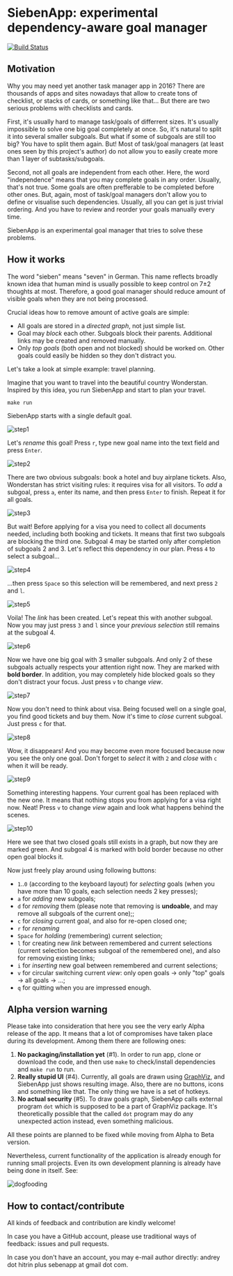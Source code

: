 # SiebenApp: experimental dependency-aware goal manager

[![Build Status](https://travis-ci.org/ahitrin/SiebenApp.svg?branch=master)](https://travis-ci.org/ahitrin/SiebenApp)

## Motivation

Why you may need yet another task manager app in 2016? There are thousands of apps and sites nowadays that allow to create tons of checklist, or stacks of cards, or something like that... But there are two serious problems with checklists and cards.

First, it's usually hard to manage task/goals of differrent sizes. It's usually impossible to solve one big goal completely at once. So, it's natural to split it into several smaller subgoals. But what if some of subgoals are still too big? You have to split them again. But! Most of task/goal managers (at least ones seen by this project's author) do not allow you to easily create more than 1 layer of subtasks/subgoals.

Second, not all goals are independent from each other. Here, the word "independence" means that you may complete goals in any order. Usually, that's not true. Some goals are often prefferable to be completed before other ones. But, again, most of task/goal managers don't allow you to define or visualise such dependencies. Usually, all you can get is just trivial ordering. And you have to review and reorder your goals manually every time.

SiebenApp is an experimental goal manager that tries to solve these problems.

## How it works

The word "sieben" means "seven" in German. This name reflects broadly known idea that human mind is usually possible to keep control on 7±2 thoughts at most. Therefore, a good goal manager should reduce amount of visible goals when they are not being processed.

Crucial ideas how to remove amount of active goals are simple:

 * All goals are stored in a _directed graph_, not just simple list.
 * Goal may _block_ each other. Subgoals block their parents. Additional links may be created and removed manually.
 * Only _top goals_ (both open and not blocked) should be worked on. Other goals could easily be hidden so they don't distract you.

Let's take a look at simple example: travel planning.

Imagine that you want to travel into the beautiful country Wonderstan. Inspired by this idea, you run SiebenApp and start to plan your travel.

    make run

SiebenApp starts with a single default goal.

![step1](docs/example1.png)

Let's _rename_ this goal! Press `r`, type new goal name into the text field and press `Enter`.

![step2](docs/example2.png)

There are two obvious subgoals: book a hotel and buy airplane tickets. Also, Wonderstan has strict visiting rules: it requires visa for all visitors. To _add_ a subgoal, press `a`, enter its name, and then press `Enter` to finish. Repeat it for all goals.

![step3](docs/example3.png)

But wait! Before applying for a visa you need to collect all documents needed, including both booking and tickets. It means that first two subgoals are blocking the third one. Subgoal 4 may be started only after completion of subgoals 2 and 3. Let's reflect this dependency in our plan. Press `4` to select a subgoal...

![step4](docs/example4.png)

...then press `Space` so this selection will be remembered, and next press `2` and `l`.

![step5](docs/example5.png)

Voila! The _link_ has been created. Let's repeat this with another subgoal. Now you may just press `3` and `l` since your _previous selection_ still remains at the subgoal 4.

![step6](docs/example6.png)

Now we have one big goal with 3 smaller subgoals. And only 2 of these subgoals actually respects your attention right now. They are marked with **bold border**. In addition, you may completely hide blocked goals so they don't distract your focus. Just press `v` to change _view_.

![step7](docs/example7.png)

Now you don't need to think about visa. Being focused well on a single goal, you find good tickets and buy them. Now it's time to _close_ current subgoal. Just press `c` for that.

![step8](docs/example8.png)

Wow, it disappears! And you may become even more focused because now you see the only one goal. Don't forget to _select_ it with `2` and _close_ with `c` when it will be ready.

![step9](docs/example9.png)

Something interesting happens. Your current goal has been replaced with the new one. It means that nothing stops you from applying for a visa right now. Neat! Press `v` to change _view_ again and look what happens behind the scenes.

![step10](docs/example10.png)

Here we see that two closed goals still exists in a graph, but now they are marked green. And subgoal 4 is marked with bold border because no other open goal blocks it.

Now just freely play around using following buttons:

 * `1`..`0` (according to the keyboard layout) for _selecting_ goals (when you have more than 10 goals, each selection needs 2 key presses);
 * `a` for _adding_ new subgoals;
 * `d` for _removing_ them (please note that removing is **undoable**, and may remove all subgoals of the current one);;
 * `c` for _closing_ current goal, and also for re-open closed one;
 * `r` for _renaming_
 * `Space` for _holding_ (remembering) current selection;
 * `l` for creating new _link_ between remembered and current selections (current selection becomes subgoal of the remembered one), and also for removing existing links;
 * `i` for _inserting_ new goal between remembered and current selections;
 * `v` for circular switching current _view_: only open goals → only "top" goals → all goals → ...;
 * `q` for quitting when you are impressed enough.

## Alpha version warning

Please take into consideration that here you see the very early Alpha release of the app. It means that a lot of compromises have taken place during its development. Among them there are following ones:

1. **No packaging/installation yet** (#1). In order to run app, clone or download the code, and then use `make` to check/install dependencies and `make run` to run.
2. **Really stupid UI** (#4). Currently, all goals are drawn using [GraphViz](http://www.graphviz.org/), and SiebenApp just shows resulting image. Also, there are no buttons, icons and something like that. The only thing we have is a set of hotkeys.
3. **No actual security** (#5). To draw goals graph, SiebenApp calls external program `dot` which is supposed to be a part of GraphViz package. It's theoretically possible that the called `dot` program may do any unexpected action instead, even something malicious.

All these points are planned to be fixed while moving from Alpha to Beta version.

Nevertheless, current functionality of the application is already enough for running small projects. Even its own development planning is already have being done in itself. See:

![dogfooding](docs/dogfooding.png)

## How to contact/contribute

All kinds of feedback and contribution are kindly welcome!

In case you have a GitHub account, please use traditional ways of feedback: issues and pull requests.

In case you don't have an account, you may e-mail author directly: andrey dot hitrin plus sebenapp at gmail dot com.
